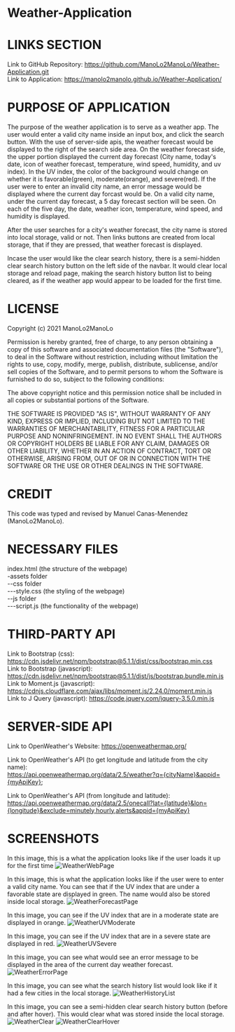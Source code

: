 # Weather-Application

# LINKS SECTION
Link to GitHub Repository: https://github.com/ManoLo2ManoLo/Weather-Application.git <br />
Link to Application: https://manolo2manolo.github.io/Weather-Application/

# PURPOSE OF APPLICATION
The purpose of the weather application is to serve as a weather app. The user would enter a valid city name inside an input box, and click the search button. With the use of server-side apis, the weather forecast would be displayed to the right of the search side area. On the weather forecast side, the upper portion displayed the current day forecast (City name, today's date, icon of weather forecast, temperature, wind speed, humidity, and uv index). In the UV index, the color of the background would change on whether it is favorable(green), moderate(orange), and severe(red). If the user were to enter an invalid city name, an error message would be displayed where the current day forcast would be. On a valid city name, under the current day forecast, a 5 day forecast section will be seen. On each of the five day, the date, weather icon, temperature, wind speed, and humidity is displayed.

After the user searches for a city's weather forecast, the city name is stored into local storage, valid or not. Then links buttons are created from local storage, that if they are pressed, that weather forecast is displayed.

Incase the user would like the clear search history, there is a semi-hidden clear search history button on the left side of the navbar. It would clear local storage and reload page, making the search history button list to being cleared, as if the weather app would appear to be loaded for the first time.

# LICENSE
Copyright (c) 2021 ManoLo2ManoLo

Permission is hereby granted, free of charge, to any person obtaining a copy of this software and associated documentation files (the "Software"), to deal in the Software without restriction, including without limitation the rights to use, copy, modify, merge, publish, distribute, sublicense, and/or sell copies of the Software, and to permit persons to whom the Software is furnished to do so, subject to the following conditions:

The above copyright notice and this permission notice shall be included in all copies or substantial portions of the Software.

THE SOFTWARE IS PROVIDED "AS IS", WITHOUT WARRANTY OF ANY KIND, EXPRESS OR IMPLIED, INCLUDING BUT NOT LIMITED TO THE WARRANTIES OF MERCHANTABILITY, FITNESS FOR A PARTICULAR PURPOSE AND NONINFRINGEMENT. IN NO EVENT SHALL THE AUTHORS OR COPYRIGHT HOLDERS BE LIABLE FOR ANY CLAIM, DAMAGES OR OTHER LIABILITY, WHETHER IN AN ACTION OF CONTRACT, TORT OR OTHERWISE, ARISING FROM, OUT OF OR IN CONNECTION WITH THE SOFTWARE OR THE USE OR OTHER DEALINGS IN THE SOFTWARE.

# CREDIT
This code was typed and revised by Manuel Canas-Menendez (ManoLo2ManoLo).

# NECESSARY FILES
index.html (the structure of the webpage) <br />
-assets folder <br />
--css folder <br />
---style.css (the styling of the webpage) <br />
--js folder <br />
---script.js (the functionality of the webpage)

# THIRD-PARTY API
Link to Bootstrap (css): https://cdn.jsdelivr.net/npm/bootstrap@5.1.1/dist/css/bootstrap.min.css <br />
Link to Bootstrap (javascript): https://cdn.jsdelivr.net/npm/bootstrap@5.1.1/dist/js/bootstrap.bundle.min.js <br />
Link to Moment.js (javascript): https://cdnjs.cloudflare.com/ajax/libs/moment.js/2.24.0/moment.min.js <br />
Link to J Query (javascript): https://code.jquery.com/jquery-3.5.0.min.js

# SERVER-SIDE API
Link to OpenWeather's Website: https://openweathermap.org/ <br />

Link to OpenWeather's API (to get longitude and latitude from the city name): <br />
https://api.openweathermap.org/data/2.5/weather?q={cityName}&appid={myApiKey}; <br />

Link to OpenWeather's API (from longitude and latitude): <br />
https://api.openweathermap.org/data/2.5/onecall?lat={latitude}&lon={longitude}&exclude=minutely,hourly,alerts&appid={myApiKey}

# SCREENSHOTS
In this image, this is a what the application looks like if the user loads it up for the first time
![WeatherWebPage](https://user-images.githubusercontent.com/88364269/135751633-4307d9a2-39ce-4f8f-9f77-bd5c7059545a.png)

In this image, this is what the application looks like if the user were to enter a valid city name. You can see that if the UV index that are under a favorable state are displayed in green. The name would also be stored inside local storage.
![WeatherForecastPage](https://user-images.githubusercontent.com/88364269/135751675-8a70a306-63ba-431c-955b-023cd4d88711.png)

In this image, you can see if the UV index that are in a moderate state are displayed in orange.
![WeatherUVModerate](https://user-images.githubusercontent.com/88364269/135751738-5d3f1349-1a1e-4c2f-b2c9-e73424d812e2.png)

In this image, you can see if the UV index that are in a severe state are displayed in red.
![WeatherUVSevere](https://user-images.githubusercontent.com/88364269/135751749-6334312f-afdd-4dd1-be0c-4dffe7d3d9a7.png)

In this image, you can see what would see an error message to be displayed in the area of the current day weather forecast.
![WeatherErrorPage](https://user-images.githubusercontent.com/88364269/135752153-6ab77a5e-dc83-4d56-9e7a-ddc324bdd9a9.png)

In this image, you can see what the search history list would look like if it had a few cities in the local storage.
![WeatherHistoryList](https://user-images.githubusercontent.com/88364269/135751793-5eeeec34-ba40-4cc4-bfe6-f35c666623a2.png)

In this image, you can see a semi-hidden clear search history button (before and after hover). This would clear what was stored inside the local storage. <br />
![WeatherClear](https://user-images.githubusercontent.com/88364269/135752159-e03d7675-6a7f-4750-be85-6d949c1b7169.png)
![WeatherClearHover](https://user-images.githubusercontent.com/88364269/135752163-2b881a58-27fa-4d38-8d94-786b7a293b4c.png)